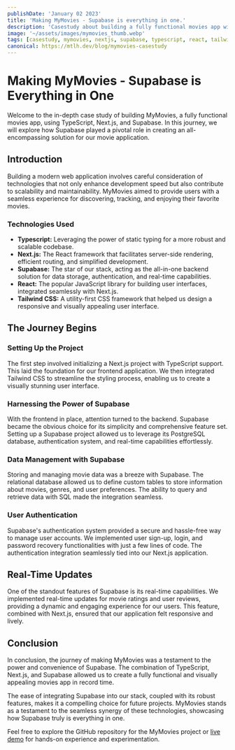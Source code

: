 ```yaml
---
publishDate: 'January 02 2023'
title: 'Making MyMovies - Supabase is everything in one.'
description: 'Casestudy about building a fully functional movies app with Typescript, Nextjs and Supabase.'
image: '~/assets/images/mymovies_thumb.webp'
tags: [casestudy, mymovies, nextjs, supabase, typescript, react, tailwind css]
canonical: https://mtlh.dev/blog/mymovies-casestudy
---
```



# Making MyMovies - Supabase is Everything in One

Welcome to the in-depth case study of building MyMovies, a fully functional movies app, using TypeScript, Next.js, and Supabase. In this journey, we will explore how Supabase played a pivotal role in creating an all-encompassing solution for our movie application.

## Introduction

Building a modern web application involves careful consideration of technologies that not only enhance development speed but also contribute to scalability and maintainability. MyMovies aimed to provide users with a seamless experience for discovering, tracking, and enjoying their favorite movies.

### Technologies Used

- **Typescript:** Leveraging the power of static typing for a more robust and scalable codebase.
- **Next.js:** The React framework that facilitates server-side rendering, efficient routing, and simplified development.
- **Supabase:** The star of our stack, acting as the all-in-one backend solution for data storage, authentication, and real-time capabilities.
- **React:** The popular JavaScript library for building user interfaces, integrated seamlessly with Next.js.
- **Tailwind CSS:** A utility-first CSS framework that helped us design a responsive and visually appealing user interface.

## The Journey Begins

### Setting Up the Project

The first step involved initializing a Next.js project with TypeScript support. This laid the foundation for our frontend application. We then integrated Tailwind CSS to streamline the styling process, enabling us to create a visually stunning user interface.

### Harnessing the Power of Supabase

With the frontend in place, attention turned to the backend. Supabase became the obvious choice for its simplicity and comprehensive feature set. Setting up a Supabase project allowed us to leverage its PostgreSQL database, authentication system, and real-time capabilities effortlessly.

### Data Management with Supabase

Storing and managing movie data was a breeze with Supabase. The relational database allowed us to define custom tables to store information about movies, genres, and user preferences. The ability to query and retrieve data with SQL made the integration seamless.

### User Authentication

Supabase's authentication system provided a secure and hassle-free way to manage user accounts. We implemented user sign-up, login, and password recovery functionalities with just a few lines of code. The authentication integration seamlessly tied into our Next.js application.

## Real-Time Updates

One of the standout features of Supabase is its real-time capabilities. We implemented real-time updates for movie ratings and user reviews, providing a dynamic and engaging experience for our users. This feature, combined with Next.js, ensured that our application felt responsive and lively.

## Conclusion

In conclusion, the journey of making MyMovies was a testament to the power and convenience of Supabase. The combination of TypeScript, Next.js, and Supabase allowed us to create a fully functional and visually appealing movies app in record time.

The ease of integrating Supabase into our stack, coupled with its robust features, makes it a compelling choice for future projects. MyMovies stands as a testament to the seamless synergy of these technologies, showcasing how Supabase truly is everything in one.

Feel free to explore the GitHub repository for the MyMovies project or [live demo](https://filmfront.mtlh.dev/) for hands-on experience and experimentation.